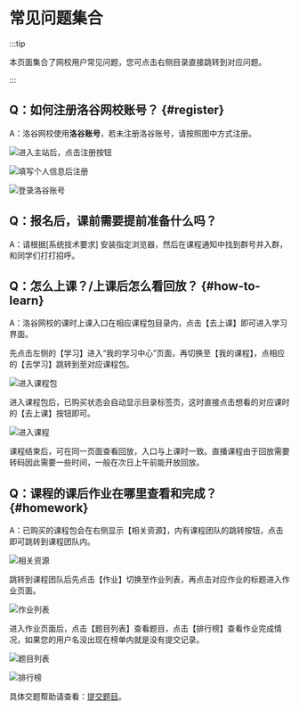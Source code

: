 # 常见问题集合

:::tip

本页面集合了网校用户常见问题，您可点击右侧目录直接跳转到对应问题。

:::

## Q：如何注册洛谷网校账号？ {#register}

A：洛谷网校使用**洛谷账号**，若未注册洛谷账号，请按照图中方式注册。

![进入主站后，点击注册按钮](_image/register-1.jpg)

![填写个人信息后注册](_image/register-2.jpeg)

![登录洛谷账号](_image/register-3.jpeg)

## Q：报名后，课前需要提前准备什么吗？

A：请根据[系统技术要求] 安装指定浏览器，然后在课程通知中找到群号并入群，和同学们打打招呼。

## Q：怎么上课？/上课后怎么看回放？ {#how-to-learn}

A：洛谷网校的课时上课入口在相应课程包目录内，点击【去上课】即可进入学习界面。

先点击左侧的【学习】进入“我的学习中心”页面，再切换至【我的课程】，点相应的【去学习】跳转到至对应课程包。

![进入课程包](_image/course.jpeg)

进入课程包后，已购买状态会自动显示目录标签页，这时直接点击想看的对应课时的【去上课】按钮即可。

![进入课程](_image/class.jpeg)

课程结束后，可在同一页面查看回放，入口与上课时一致。直播课程由于回放需要转码因此需要一些时间，一般在次日上午前能开放回放。

## Q：课程的课后作业在哪里查看和完成？{#homework}

A：已购买的课程包会在右侧显示【相关资源】，内有课程团队的跳转按钮，点击即可跳转到课程团队内。

![相关资源](_image/team_btn.jpg)

跳转到课程团队后先点击【作业】切换至作业列表，再点击对应作业的标题进入作业页面。

![作业列表](_image/team_homework.jpg)

进入作业页面后，点击【题目列表】查看题目，点击【排行榜】查看作业完成情况，如果您的用户名没出现在榜单内就是没有提交记录。

![题目列表](_image/homework-1.jpg)

![排行榜](_image/homework-2.jpg)

具体交题帮助请查看：[提交题目](../luogu/problem/submit)。
